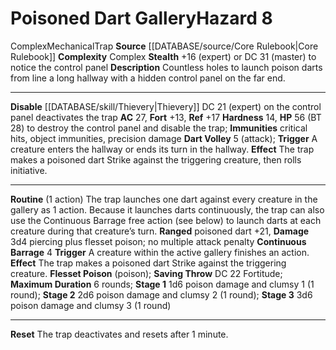﻿---
ac: '27'
all_resistance: null
complexity: Complex
element: null
fortitude: '+13'
hardness: '14'
hazard_type: Trap
hp: 56 (BT 28) to destroy the control panel and disable the trap
id: '25'
immunity:
- critical hits
- object immunities
- precision damage
level: '8'
name: Poisoned Dart Gallery
rarity: Common
reflex: '+17'
resistance: null
rus_type_level: null
school: null
source: '[[DATABASE/source/Core Rulebook|Core Rulebook]]'
trait:
- '[[DATABASE/trait/Complex|Complex]]'
- '[[DATABASE/trait/Mechanical|Mechanical]]'
- '[[DATABASE/trait/Trap|Trap]]'
type: Hazard
weakness: null
will: null

---
# Poisoned Dart Gallery<span class="item-type">Hazard 8</span>

<span class="item-trait">Complex</span><span class="item-trait">Mechanical</span><span class="item-trait">Trap</span>
**Source** [[DATABASE/source/Core Rulebook|Core Rulebook]] 
**Complexity** Complex
**Stealth** +16 (expert) or DC 31 (master) to notice the control panel
**Description** Countless holes to launch poison darts from line a long hallway with a hidden control panel on the far end.

---
**Disable** [[DATABASE/skill/Thievery|Thievery]] DC 21 (expert) on the control panel deactivates the trap
**AC** 27, **Fort** +13, **Ref** +17
**Hardness** 14, **HP** 56 (BT 28) to destroy the control panel and disable the trap; **Immunities** critical hits, object immunities, precision damage
**Dart Volley** <span class="action-icon">5</span> (attack); **Trigger** A creature enters the hallway or ends its turn in the hallway. **Effect** The trap makes a poisoned dart Strike against the triggering creature, then rolls initiative.

---
**Routine** (1 action) The trap launches one dart against every creature in the gallery as 1 action. Because it launches darts continuously, the trap can also use the Continuous Barrage free action (see below) to launch darts at each creature during that creature’s turn.
**Ranged** poisoned dart +21, **Damage** 3d4 piercing plus flesset poison; no multiple attack penalty
 **Continuous Barrage** <span class="action-icon">4</span> **Trigger** A creature within the active gallery finishes an action. **Effect** The trap makes a poisoned dart Strike against the triggering creature.
 **Flesset Poison** (poison); **Saving Throw** DC 22 Fortitude; **Maximum Duration** 6 rounds; **Stage 1** 1d6 poison damage and clumsy 1 (1 round); **Stage 2** 2d6 poison damage and clumsy 2 (1 round); **Stage 3** 3d6 poison damage and clumsy 3 (1 round)

---
**Reset** The trap deactivates and resets after 1 minute.
